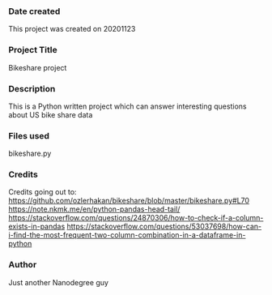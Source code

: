 ### Date created
This project was created on 20201123

### Project Title
Bikeshare project

### Description
This is a Python written project which can answer interesting questions about US bike share data

### Files used
bikeshare.py

### Credits
Credits going out to:
https://github.com/ozlerhakan/bikeshare/blob/master/bikeshare.py#L70
https://note.nkmk.me/en/python-pandas-head-tail/
https://stackoverflow.com/questions/24870306/how-to-check-if-a-column-exists-in-pandas
https://stackoverflow.com/questions/53037698/how-can-i-find-the-most-frequent-two-column-combination-in-a-dataframe-in-python

### Author
Just another Nanodegree guy